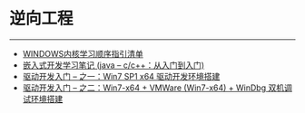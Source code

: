 # 逆向工程

------

- [WINDOWS内核学习顺序指引清单](WINDOWS内核学习清单.html)
- [嵌入式开发学习笔记 (java – c/c++：从入门到入门)](嵌入式开发学习笔记.html)
- [驱动开发入门 – 之一：Win7 SP1 x64 驱动开发环境搭建](驱动开发入门1.html)
- [驱动开发入门 – 之二：Win7-x64 + VMWare (Win7-x64) + WinDbg 双机调试环境搭建](驱动开发入门2.html)

